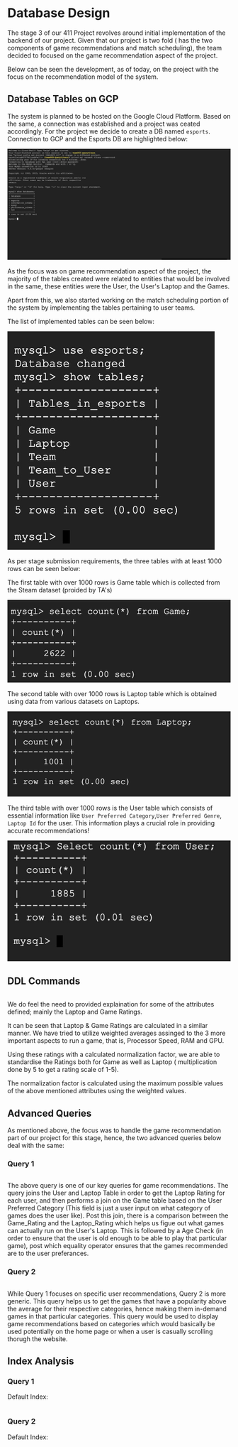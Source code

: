 # Database Design

The stage 3 of our 411 Project revolves around initial implementation of the backend of our project. Given that our project is two fold ( has the two components of game recommendations and match scheduling), the team decided to focused on the game recommendation aspect of the project.

Below can be seen the development, as of today, on the project with the focus on the recommendation model of the system.

## Database Tables on GCP

The system is planned to be hosted on the Google Cloud Platform.
Based on the same, a connection was established and a project was ceated accordingly. For the project we decide to create a DB named `esports`.
Connection to GCP and the Esports DB are highlighted below:

![GCP Connection](Images/GCP_Connection.jpg)


As the focus was on game recommendation aspect of the project, the majority of the tables created were related to entities that would be involved in the same, these entities were the User, the User's Laptop and the Games.

Apart from this, we also started working on the match scheduling portion of the system by implementing the tables pertaining to user teams.

The list of implemented tables can be seen below:

![Implemented Tables](Images/Implemented_Tables.jpg)





As per stage submission requirements, the three tables with at least 1000 rows can be seen below:

The first table with over 1000 rows is Game table which is collected from the Steam dataset (proided by TA's)

![Game Table Count](Images/Count_Game.jpg)

The second table with over 1000 rows is Laptop table which is obtained using data from various datasets on Laptops.

![Laptop Table Count](Images/Count_Laptop.jpg)


The third table with over 1000 rows is the User table which consists of essential information like `User Preferred Category`,`User Preferred Genre`, `Laptop Id` for the user. This information plays a crucial role in providing accurate recommendations!

![User Table Count](Images/Count_User.jpg)


## DDL Commands

```sql

```

We do feel the need to provided explaination for some of the attributes defined; mainly the Laptop and Game Ratings.

It can be seen that Laptop & Game Ratings are calculated in a similar manner. We have tried to utilize weighted averages assinged to the 3 more important aspects to run a game, that is, Processor Speed, RAM and GPU.

Using these ratings with a calculated normalization factor, we are able to standardise the Ratings both for Game as well as Laptop ( multiplication done by 5 to get a rating scale of 1-5).

The normalization factor is calculated using the maximum possible values of the above mentioned attributes using the weighted values. 

## Advanced Queries

As mentioned above, the focus was to handle the game recommendation part of our project for this stage, hence, the two advanced queries below deal with the same:

### Query 1

```sql

```

The above query is one of our key queries for game recommendations. The query joins the User and Laptop Table in order to get the Laptop Rating for each user, and then performs a join on the Game table based on the User Preferred Category (This field is just a user input on what category of games does the user like). Post this join, there is a comparison between the Game_Rating and the Laptop_Rating which helps us figue out what games can actually run on the User's Laptop. This is followed by a Age Check (in order to ensure that the user is old enough to be able to play that particular game), post which equality operator ensures that the games recommended are to the user preferances. 


### Query 2

```sql

```

While Query 1 focuses on specific user recommendations, Query 2 is more generic. This query helps us to get the games that have a popularity above the average for their respective categories, hence making them in-demand games in that particular categories.
This query would be used to display game recommendations based on categories which would basically be used potentially on the home page or when a user is casually scrolling thorugh the website. 

## Index Analysis

### Query 1

Default Index:


```sql

```

### Query 2

Default Index:


```sql

```
